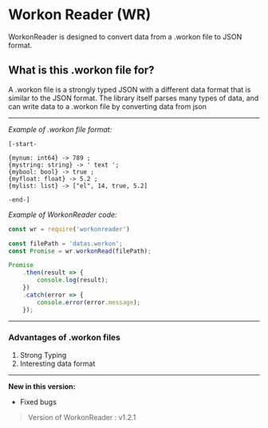 # Workon Reader (WR)

WorkonReader is designed to convert data from a .workon file to JSON format.

## What is this .workon file for?

 A .workon file is a strongly typed JSON with a different data format that is similar to the JSON format. The library itself parses many types of data, and can write data to a .workon file by converting data from json

 ---

*Example of .workon file format:*
```workon 
[-start-

{mynum: int64} -> 789 ;
{mystring: string} -> ' text ';
{mybool: bool} -> true ;
{myfloat: float} -> 5.2 ;
{mylist: list} -> ["el", 14, true, 5.2]

-end-]
```

*Example of WorkonReader code:*
```javascript
const wr = require('workonreader')

const filePath = 'datas.workon';
const Promise = wr.workonRead(filePath); 

Promise
    .then(result => {
        console.log(result); 
    })
    .catch(error => {
        console.error(error.message); 
    });
```

---

### Advantages of .workon files
1. Strong Typing
2. Interesting data format

---

**New in this version:**
- Fixed bugs

> Version of WorkonReader : v1.2.1
